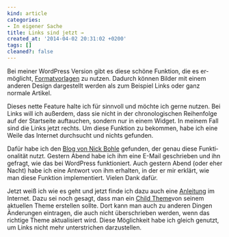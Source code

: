 ```yaml
---
kind: article
categories:
- In eigener Sache
title: Links sind jetzt →
created_at: '2014-04-02 20:31:02 +0200'
tags: []
cleaned?: false
---
```


Bei meiner WordPress Version gibt es diese schöne Funktion, die es
er­möglicht,
[Format­vorlagen](http://codex.wordpress.org/Post_Formats "Formatvorlagen im WordPress Codex (Englisch)")
zu nutzen. Dadurch können Bilder mit einem anderen Design dargestellt
werden als zum Beispiel Links oder ganz normale Artikel.

Dieses nette Feature halte ich für sinnvoll und möchte ich gerne nutzen.
Bei Links will ich außerdem, dass sie nicht in der chronologischen
Reihenfolge auf der Startseite auf­tau­chen, sondern nur in einem
Widget. In meinem Fall sind die Links jetzt rechts. Um diese Funktion zu
bekommen, habe ich eine Weile das Internet durch­sucht und nichts
gefunden.

Dafür habe ich den [Blog von Nick
Bohle](http://nickbohle.de/ "Internetseite von Nick Bohle") gefunden,
der genau diese Funk­ti­onalität nutzt. Gestern Abend habe ich ihm eine
E-Mail geschrieben und ihn gefragt, wie das bei WordPress funktioniert.
Auch gestern Abend (oder eher Nacht) habe ich eine Antwort von ihm
erhalten, in der er mir erklärt, wie man diese Funktion implementiert.
Vielen Dank dafür.

Jetzt weiß ich wie es geht und jetzt finde ich dazu auch eine
[Anleitung](http://wordpress.org/support/topic/exclude-post-format-from-main-query#post-3212271 "Exclude post format from main query.")
im Internet. Dazu sei noch gesagt, dass man ein [Child
Theme](https://codex.wordpress.org/Child_Themes "Was ist ein Child Theme und wie verwende ich es? (Englisch)")von
seinem aktuellen Theme erstellen sollte. Dort kann man auch zu anderen
Dingen Änderungen eintragen, die auch nicht überschrieben werden, wenn
das richtige Theme aktualisiert wird. Diese Möglichkeit habe ich gleich
genutzt, um Links nicht mehr unterstrichen darzustellen.
